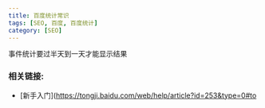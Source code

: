 ```yaml
---
title: 百度统计常识
tags: [SEO, 百度, 百度统计]
category: [SEO]
---
```

事件统计要过半天到一天才能显示结果



### 相关链接:

- [新手入门](https://tongji.baidu.com/web/help/article?id=253&type=0#to
